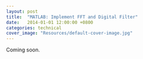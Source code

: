 ```yaml
---
layout: post
title:  "MATLAB: Implement FFT and Digital Filter"
date:   2014-01-01 12:00:00 +0800
categories: technical
cover_image: "Resources/default-cover-image.jpg"
---
```


Coming soon.

